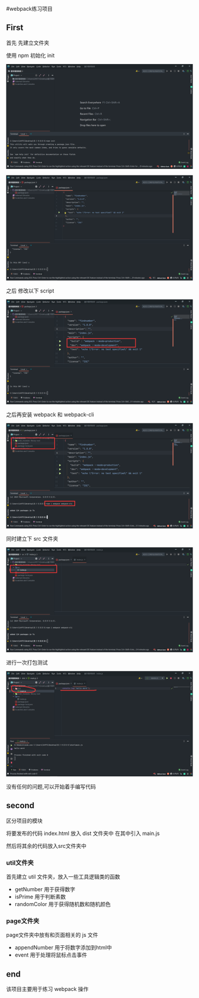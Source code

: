 #webpack练习项目

## First
首先 先建立文件夹

使用 npm 初始化 init

![](./assets/1.png)

![](./assets/2.png)

之后 修改以下 script

![](./assets/3.png)

之后再安装 webpack 和 webpack-cli

![](./assets/4.png)

同时建立下 src 文件夹

![](./assets/5.png)

进行一次打包测试

![](./assets/6.png)

没有任何的问题,可以开始着手编写代码

## second

区分项目的模块

将要发布的代码 index.html 放入 dist 文件夹中 在其中引入 main.js

然后将其余的代码放入src文件夹中

### util文件夹

首先建立 util 文件夹，放入一些工具逻辑类的函数

- getNumber   用于获得数字
- isPrime     用于判断素数
- randomColor 用于获得随机数和随机颜色

### page文件夹

page文件夹中放有和页面相关的 js 文件

- appendNumber 用于将数字添加到html中
- event 用于处理将鼠标点击事件

## end

该项目主要用于练习 webpack 操作